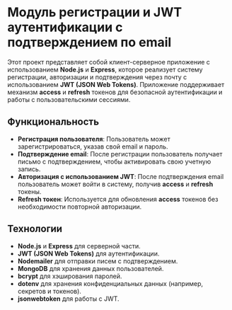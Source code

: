 # Модуль регистрации  и JWT аутентификации с подтверждением по email 

Этот проект представляет собой клиент-серверное приложение с использованием **Node.js** и **Express**, которое реализует систему регистрации, авторизации и подтверждения через почту с использованием **JWT (JSON Web Tokens)**. Приложение поддерживает механизм **access** и **refresh** токенов для безопасной аутентификации и работы с пользовательскими сессиями.

## Функциональность

- **Регистрация пользователя**: Пользователь может зарегистрироваться, указав свой email и пароль.
- **Подтверждение email**: После регистрации пользователь получает письмо с подтверждением, чтобы активировать свою учетную запись.
- **Авторизация с использованием JWT**: После подтверждения email пользователь может войти в систему, получив **access** и **refresh** токены.
- **Refresh токен**: Используется для обновления **access** токенов без необходимости повторной авторизации.

## Технологии

- **Node.js** и **Express** для серверной части.
- **JWT (JSON Web Tokens)** для аутентификации.
- **Nodemailer** для отправки писем с подтверждением.
- **MongoDB** для хранения данных пользователей.
- **bcrypt** для хэширования паролей.
- **dotenv** для хранения конфиденциальных данных (например, секретов и токенов).
- **jsonwebtoken** для работы с JWT.
